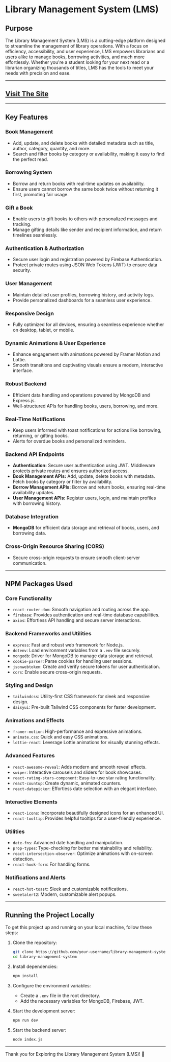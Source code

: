 # Library Management System (LMS)

## Purpose

The Library Management System (LMS) is a cutting-edge platform designed to streamline the management of library operations. With a focus on efficiency, accessibility, and user experience, LMS empowers librarians and users alike to manage books, borrowing activities, and much more effortlessly. Whether you're a student looking for your next read or a librarian organizing thousands of titles, LMS has the tools to meet your needs with precision and ease.

---

## [Visit The Site](https://library-management-system-lms1.netlify.app)

---

## Key Features

### **Book Management**

- Add, update, and delete books with detailed metadata such as title, author, category, quantity, and more.
- Search and filter books by category or availability, making it easy to find the perfect read.

### **Borrowing System**

- Borrow and return books with real-time updates on availability.
- Ensure users cannot borrow the same book twice without returning it first, promoting fair usage.

### **Gift a Book**

- Enable users to gift books to others with personalized messages and tracking.
- Manage gifting details like sender and recipient information, and return timelines seamlessly.

### **Authentication & Authorization**

- Secure user login and registration powered by Firebase Authentication.
- Protect private routes using JSON Web Tokens (JWT) to ensure data security.

### **User Management**

- Maintain detailed user profiles, borrowing history, and activity logs.
- Provide personalized dashboards for a seamless user experience.

### **Responsive Design**

- Fully optimized for all devices, ensuring a seamless experience whether on desktop, tablet, or mobile.

### **Dynamic Animations & User Experience**

- Enhance engagement with animations powered by Framer Motion and Lottie.
- Smooth transitions and captivating visuals ensure a modern, interactive interface.

### **Robust Backend**

- Efficient data handling and operations powered by MongoDB and Express.js.
- Well-structured APIs for handling books, users, borrowing, and more.

### **Real-Time Notifications**

- Keep users informed with toast notifications for actions like borrowing, returning, or gifting books.
- Alerts for overdue books and personalized reminders.

### **Backend API Endpoints**

- **Authentication:** Secure user authentication using JWT. Middleware protects private routes and ensures authorized access.
- **Book Management APIs:** Add, update, delete books with metadata. Fetch books by category or filter by availability.
- **Borrow Management APIs:** Borrow and return books, ensuring real-time availability updates.
- **User Management APIs:** Register users, login, and maintain profiles with borrowing history.

### **Database Integration**

- **MongoDB** for efficient data storage and retrieval of books, users, and borrowing data.

### **Cross-Origin Resource Sharing (CORS)**

- Secure cross-origin requests to ensure smooth client-server communication.

---

## NPM Packages Used

### **Core Functionality**

- `react-router-dom`: Smooth navigation and routing across the app.
- `firebase`: Provides authentication and real-time database capabilities.
- `axios`: Effortless API handling and secure server interactions.

### **Backend Frameworks and Utilities**

- `express`: Fast and robust web framework for Node.js.
- `dotenv`: Load environment variables from a `.env` file securely.
- `mongodb`: Driver for MongoDB to manage data storage and retrieval.
- `cookie-parser`: Parse cookies for handling user sessions.
- `jsonwebtoken`: Create and verify secure tokens for user authentication.
- `cors`: Enable secure cross-origin requests.

### **Styling and Design**

- `tailwindcss`: Utility-first CSS framework for sleek and responsive design.
- `daisyui`: Pre-built Tailwind CSS components for faster development.

### **Animations and Effects**

- `framer-motion`: High-performance and expressive animations.
- `animate.css`: Quick and easy CSS animations.
- `lottie-react`: Leverage Lottie animations for visually stunning effects.

### **Advanced Features**

- `react-awesome-reveal`: Adds modern and smooth reveal effects.
- `swiper`: Interactive carousels and sliders for book showcases.
- `react-rating-stars-component`: Easy-to-use star rating functionality.
- `react-countup`: Create dynamic, animated counters.
- `react-datepicker`: Effortless date selection with an elegant interface.

### **Interactive Elements**

- `react-icons`: Incorporate beautifully designed icons for an enhanced UI.
- `react-tooltip`: Provides helpful tooltips for a user-friendly experience.

### **Utilities**

- `date-fns`: Advanced date handling and manipulation.
- `prop-types`: Type-checking for better maintainability and reliability.
- `react-intersection-observer`: Optimize animations with on-screen detection.
- `react-hook-form`: For handling forms.

### **Notifications and Alerts**

- `react-hot-toast`: Sleek and customizable notifications.
- `sweetalert2`: Modern, customizable alert popups.

---

## Running the Project Locally

To get this project up and running on your local machine, follow these steps:

1. Clone the repository:

   ```bash
   git clone https://github.com/your-username/library-management-system.git
   cd library-management-system
   ```

2. Install dependencies:

   ```bash
   npm install
   ```

3. Configure the environment variables:

   - Create a `.env` file in the root directory.
   - Add the necessary variables for MongoDB, Firebase, JWT.

4. Start the development server:

   ```bash
   npm run dev
   ```

5. Start the backend server:
   ```bash
   node index.js
   ```

---

Thank you for Exploring the Library Management System (LMS)! 🚀
